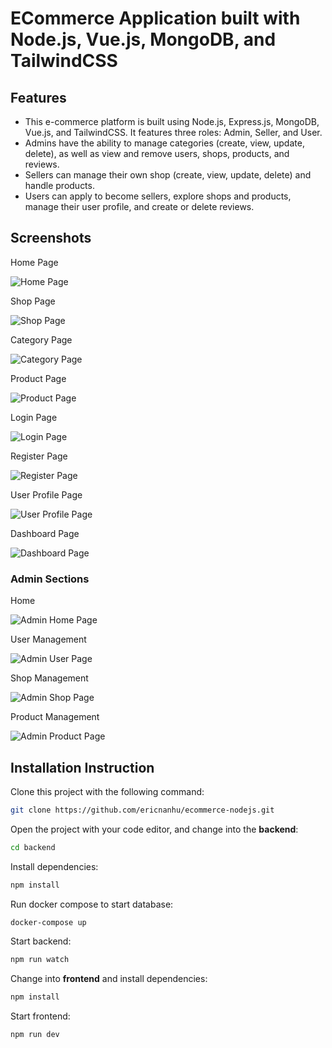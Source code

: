# ECommerce Application built with Node.js, Vue.js, MongoDB, and TailwindCSS

## Features

- This e-commerce platform is built using Node.js, Express.js, MongoDB, Vue.js, and TailwindCSS. It features three roles: Admin, Seller, and User.
- Admins have the ability to manage categories (create, view, update, delete), as well as view and remove users, shops, products, and reviews.
- Sellers can manage their own shop (create, view, update, delete) and handle products.
- Users can apply to become sellers, explore shops and products, manage their user profile, and create or delete reviews.

## Screenshots

Home Page

![Home Page](https://github.com/ericnanhu/ecommerce-nodejs/blob/main/screenshots/home.png?raw=true)

Shop Page

![Shop Page](https://github.com/ericnanhu/ecommerce-nodejs/blob/main/screenshots/shop.png?raw=true)

Category Page

![Category Page](https://github.com/ericnanhu/ecommerce-nodejs/blob/main/screenshots/category.png?raw=true)

Product Page

![Product Page](https://github.com/ericnanhu/ecommerce-nodejs/blob/main/screenshots/product.png?raw=true)

Login Page

![Login Page](https://github.com/ericnanhu/ecommerce-nodejs/blob/main/screenshots/login.png?raw=true)

Register Page

![Register Page](https://github.com/ericnanhu/ecommerce-nodejs/blob/main/screenshots/register.png?raw=true)

User Profile Page

![User Profile Page](https://github.com/ericnanhu/ecommerce-nodejs/blob/main/screenshots/user_profile.png?raw=true)

Dashboard Page

![Dashboard Page](https://github.com/ericnanhu/ecommerce-nodejs/blob/main/screenshots/dashboard.png?raw=true)

### Admin Sections

Home

![Admin Home Page](https://github.com/ericnanhu/ecommerce-nodejs/blob/main/screenshots/admin_home.png?raw=true)

User Management

![Admin User Page](https://github.com/ericnanhu/ecommerce-nodejs/blob/main/screenshots/admin_user.png?raw=true)

Shop Management

![Admin Shop Page](https://github.com/ericnanhu/ecommerce-nodejs/blob/main/screenshots/admin_shop.png?raw=true)

Product Management

![Admin Product Page](https://github.com/ericnanhu/ecommerce-nodejs/blob/main/screenshots/admin_product.png?raw=true)

## Installation Instruction

Clone this project with the following command:

```bash
git clone https://github.com/ericnanhu/ecommerce-nodejs.git
```

Open the project with your code editor, and change into the **backend**:

```bash
cd backend
```

Install dependencies:

```bash
npm install
```

Run docker compose to start database:

```bash
docker-compose up
```

Start backend:

```bash
npm run watch
```

Change into **frontend** and install dependencies:

```bash
npm install
```

Start frontend:

```bash
npm run dev
```